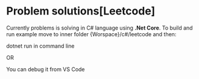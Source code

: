 # Problem solutions[Leetcode]


Currently problems is solving in C# language using **.Net Core**. To build and run example move to inner folder {Worspace}/c#/leetcode and then:

dotnet run in command line

OR

You can debug it from VS Code
